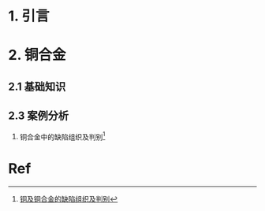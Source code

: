 # 1. 引言 


# 2. 铜合金 
## 2.1 基础知识 


## 2.3 案例分析 
1. 铜合金中的缺陷组织及判别[^1]



# Ref 
[^1]: [铜及铜合金的缺陷组织及判别](https://mp.weixin.qq.com/s/RVgTHuxA2kXrBdOO1IdCtw)
